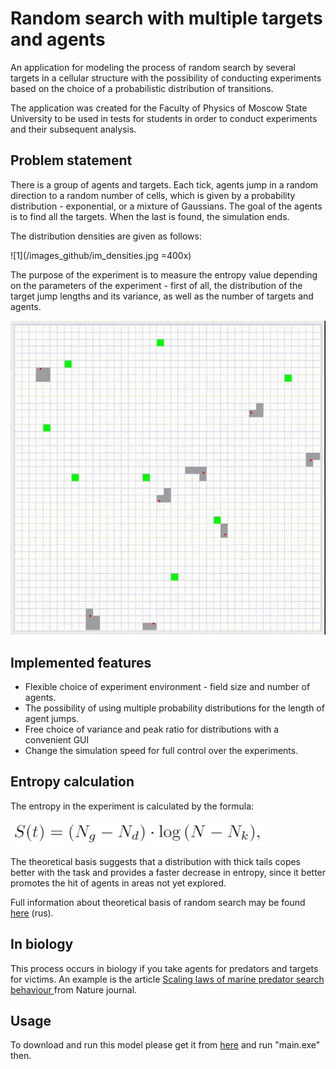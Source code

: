 # Random search with multiple targets and agents

An application for modeling the process of random search by several targets in a cellular structure with the possibility of conducting experiments based on the choice of a probabilistic distribution of transitions.

The application was created for the Faculty of Physics of Moscow State University to be used in tests for students in order to conduct experiments and their subsequent analysis.

## Problem statement

There is a group of agents and targets. Each tick, agents jump in a random direction to a random number of cells, which is given by a probability distribution - exponential, or a mixture of Gaussians. The goal of the agents is to find all the targets. When the last is found, the simulation ends.

The distribution densities are given as follows:

![1](/images_github/im_densities.jpg =400x)

The purpose of the experiment is to measure the entropy value depending on the parameters of the experiment - first of all, the distribution of the target jump lengths and its variance, as well as the number of targets and agents.

![1](/images_github/gif_work.gif)

## Implemented features

- Flexible choice of experiment environment - field size and number of agents.
- The possibility of using multiple probability distributions for the length of agent jumps.
- Free choice of variance and peak ratio for distributions with a convenient GUI
- Change the simulation speed for full control over the experiments.

## Entropy calculation

The entropy in the experiment is calculated by the formula:

![1](/images_github/im_entropy.jpg)

The theoretical basis suggests that a distribution with thick tails copes better with the task and provides a faster decrease in entropy, since it better promotes the hit of agents in areas not yet explored.

Full information about theoretical basis of random search may be found [here](./source/statphys_theory.pdf) (rus).

## In biology

This process occurs in biology if you take agents for predators and targets for victims. An example is the article [Scaling laws of marine predator search behaviour
](https://www.nature.com/articles/nature06518) from Nature journal.

## Usage

To download and run this model please get it from [here](https://drive.google.com/drive/folders/1BTbJeQcihBA1ofYMU3jxXIlxbmImIVxA?usp=sharing) and run "main.exe" then.
